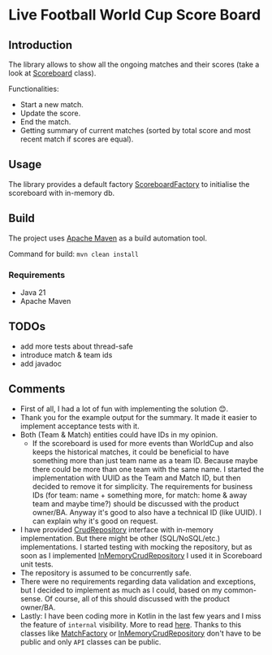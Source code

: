 # Live Football World Cup Score Board

## Introduction
The library allows to show all the ongoing matches and their scores (take a look at 
[Scoreboard](src/main/java/com/sportradar/scoreboard/Scoreboard.java) class).

Functionalities:
- Start a new match.
- Update the score.
- End the match.
- Getting summary of current matches (sorted by total score and most recent match if scores are equal).

## Usage
The library provides a default factory [ScoreboardFactory](src/main/java/com/sportradar/scoreboard/ScoreboardFactory.java)
to initialise the scoreboard with in-memory db.

## Build
The project uses [Apache Maven](https://maven.apache.org/) as a build automation tool.

Command for build:
`mvn clean install`

### Requirements
- Java 21
- Apache Maven

## TODOs
- add more tests about thread-safe
- introduce match & team ids
- add javadoc

## Comments
- First of all, I had a lot of fun with implementing the solution 😊.
- Thank you for the example output for the summary. It made it easier to implement acceptance tests with it.
- Both (Team & Match) entities could have IDs in my opinion.
  - If the scoreboard is used for more events than WorldCup and also keeps the historical matches, it could be 
  beneficial to have something more than just team name as a team ID. Because maybe there could be more than
  one team with the same name. I started the implementation with UUID as the Team and Match ID, but then decided to remove 
  it for simplicity. The requirements for business IDs (for team: name + something more, for match: home & away 
  team and maybe time?) should be discussed with the product owner/BA. Anyway it's good to also have a technical ID 
  (like UUID). I can explain why it's good on request.
- I have provided [CrudRepository](src/main/java/com/sportradar/scoreboard/repository/CrudRepository.java) interface with 
in-memory implementation. But there might be other (SQL/NoSQL/etc.) implementations. I started testing with mocking the repository,
but as soon as I implemented [InMemoryCrudRepository](src/main/java/com/sportradar/scoreboard/repository/InMemoryCrudRepository.java)
I used it in Scoreboard unit tests.
- The repository is assumed to be concurrently safe.
- There were no requirements regarding data validation and exceptions, but I decided to implement as much as I 
could, based on my common-sense. Of course, all of this should discussed with the product owner/BA.
- Lastly: I have been coding more in Kotlin in the last few years and I miss the feature of `internal` visibility.
More to read [here](https://kotlinlang.org/docs/visibility-modifiers.html#modules). Thanks to this classes like 
[MatchFactory](src/main/java/com/sportradar/scoreboard/match/MatchFactory.java) or 
[InMemoryCrudRepository](src/main/java/com/sportradar/scoreboard/repository/InMemoryCrudRepository.java)
don't have to be public and only `API` classes can be public.
